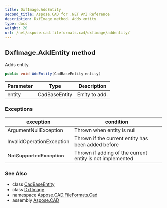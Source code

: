 ```yaml
---
title: DxfImage.AddEntity
second_title: Aspose.CAD for .NET API Reference
description: DxfImage method. Adds entity
type: docs
weight: 20
url: /net/aspose.cad.fileformats.cad/dxfimage/addentity/
---
```

## DxfImage.AddEntity method

Adds entity.

```csharp
public void AddEntity(CadBaseEntity entity)
```

| Parameter | Type | Description |
| --- | --- | --- |
| entity | CadBaseEntity | Entity to add. |

### Exceptions

| exception | condition |
| --- | --- |
| ArgumentNullException | Thrown when entity is null |
| InvalidOperationException | Thrown if the current entity has been added before |
| NotSupportedException | Thrown if adding of the current entity is not implemented |

### See Also

* class [CadBaseEntity](../../../aspose.cad.fileformats.cad.cadobjects/cadbaseentity/)
* class [DxfImage](../)
* namespace [Aspose.CAD.FileFormats.Cad](../../dxfimage/)
* assembly [Aspose.CAD](../../../)


